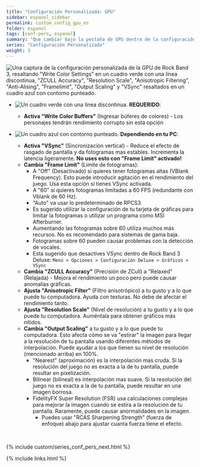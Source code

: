 ```yaml
---
title: "Configuración Personalizada: GPU"
sidebar: espanol_sidebar
permalink: custom_config_gpu_es
folder: espanol
tags: [conf-pers, espanol]
summary: "Que cambiar bajo la pestaña de GPU dentro de la configuración personalizada de RPCS3"
series: "Configuración Personalizada"
weight: 3
---
```


![Una captura de la configuración personalizada de la GPU de Rock Band 3, resaltando "Write Color Settings" en un cuadro verde con una línea discontinua, "ZCULL Accuracy", "Resolution Scale", "Anisotropic Filtering", "Anti-Alising", "Framelimit", "Output Scaling" y "VSync" resaltados en un cuadro azul con contorno punteado.](https://carlmylo.github.io/rb3-pc/images/cust/gpu.png "GPU")

* ![Un cuadro verde con una línea discontinua.](https://carlmylo.github.io/rb3-pc/images/cust/smallgreen.png "Cuadro verde") **REQUERIDO**: 
	* **Activa "Write Color Buffers"** (Ingresar búferes de colores) - Los personajes tendrán rendimiento corrupto sin esta opción

* ![Un cuadro azul con contorno punteado.](https://carlmylo.github.io/rb3-pc/images/cust/smallblue.png "Cuadro azul") **Dependiendo en tu PC**: 
	* **Activa "VSync"** (Sincronización vertical) - Reduce el efecto de rasgado de pantalla y da fotogramas mas estables. Incrementa la latencia ligeramente. **No uses esto con "Frame Limit" activado!**
	* **Cambia "Frame Limit"** (Limite de fotogramas):
		* A "Off" (Desactivado) si quieres tener fotogramas altas (VBlank Frequency). Esto puede introducir agitación en el rendimiento del juego. Usa esta opción si tienes VSync activada.
		* A "60" si quieres fotogramas limitadas a 60 FPS (redundante con Vblank de 60 Hz).
		* "Auto" va usar lo predeterminado de RPCS3.
		* Es sugerido utilizar la configuración de tu tarjeta de gráficas para limitar la fotogramas o utilizar un programa como MSI Afterburner.
		* Aumentando las fotogramas sobre 60 utiliza muchos más recursos. No es recomendado para sistemas de gama baja.
		* Fotogramas sobre 60 pueden causar problemas con la detección de vocales.
		* Esta sugerido que desactives VSync dentro de Rock Band 3 Deluxe: `Menú > Opciones > Configuración Deluxe > Gráficos > VSync`
	* **Cambia "ZCULL Accuracy"** (Precisión de ZCull) a "Relaxed" (Relajada) - Mejora el rendimiento un poco pero puede causar anomalías gráficas.
	* **Ajusta "Anisotropic Filter"** (Filtro anisotrópico) a tu gusto y a lo que puede tu computadora. Ayuda con texturas. No debe de afectar el rendimiento tanto.
	* **Ajusta "Resolution Scale"** (Nivel de resolución) a tu gusto y a lo que puede tu computadora. Auméntala para obtener gráficos más nítidos.
	* **Cambia "Output Scaling"** a tu gusto y a lo que puede tu computadora. Esto afecta cómo se va "estirar" la imagen para llegar a la resolución de tu pantalla usando diferentes métodos de interpolación. Puede ayudar a los que tienen su nivel de resolución (mencionado arriba) en 100%.
		* "Nearest" (aproximación) es la interpolación mas cruda. Si la resolución del juego no es exacta a la de tu pantalla, puede resultar en pixelización.
		* Bilinear (bilineal) es interpolación mas suave. Si la resolución del juego no es exacta a la de tu pantalla, puede resultar en una imagen borrosa.
		* FidelityFX Super Resolution (FSR) usa calculaciones complejas para mejorar la imagen cuando se estira a la resolución de tu pantalla. Raramente, puede causar anormalidades en la imagen.
			* Puedes usar "RCAS Sharpening Strength" (fuerza de enfoque) abajo para ajustar cuanta fuerza tiene el efecto.

<br/>

{% include custom/series_conf_pers_next.html %}

{% include links.html %}